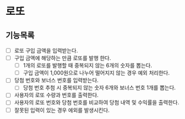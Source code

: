 # 로또

## 기능목록

- [ ] 로또 구입 금액을 입력받는다.
- [ ] 구입 금액에 해당하는 만큼 로또를 발행 한다.
  - [ ] 1개의 로또를 발행할 때 중복되지 않는 6개의 숫자를 뽑는다.
  - [ ] 구입 금액이 1,000원으로 나누어 떨어지지 않는 경우 예외 처리한다.
- [ ] 당첨 번호와 보너스 번호를 입력받는다. 
  - [ ] 당첨 번호 추첨 시 중복되지 않는 숫자 6개와 보너스 번호 1개를 뽑는다.
- [ ] 사용자의 로또 수량과 번호를 출력한다.
- [ ] 사용자의 로또 번호와 당첨 번호를 비교하여 당첨 내역 및 수익률을 출력한다.
- [ ] 잘못된 입력이 있는 경우 에외를 발생시킨다.
